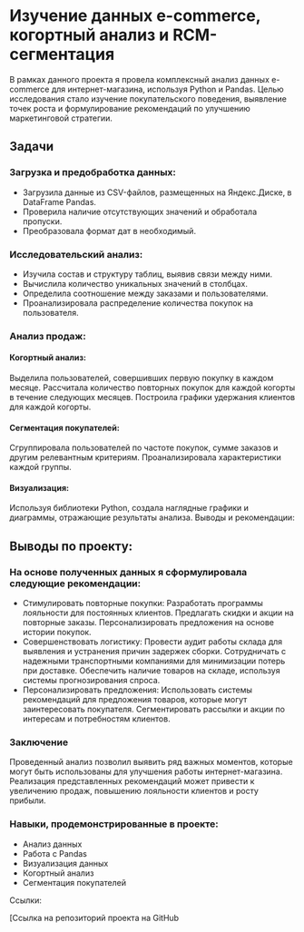 # Изучение данных e-commerce, когортный анализ и RCM-сегментация

В рамках данного проекта я провела комплексный анализ данных e-commerce для интернет-магазина, используя Python и Pandas. Целью исследования стало изучение покупательского поведения, выявление точек роста и формулирование рекомендаций по улучшению маркетинговой стратегии.

## Задачи

### Загрузка и предобработка данных:

- Загрузила данные из CSV-файлов, размещенных на Яндекс.Диске, в DataFrame Pandas.
- Проверила наличие отсутствующих значений и обработала пропуски.
- Преобразовала формат дат в необходимый.

### Исследовательский анализ:

- Изучила состав и структуру таблиц, выявив связи между ними.
- Вычислила количество уникальных значений в столбцах.
- Определила соотношение между заказами и пользователями.
- Проанализировала распределение количества покупок на пользователя.

### Анализ продаж:

#### Когортный анализ:
Выделила пользователей, совершивших первую покупку в каждом месяце.
Рассчитала количество повторных покупок для каждой когорты в течение следующих месяцев.
Построила графики удержания клиентов для каждой когорты.
#### Сегментация покупателей:
Сгруппировала пользователей по частоте покупок, сумме заказов и другим релевантным критериям.
Проанализировала характеристики каждой группы.
#### Визуализация:
Используя библиотеки Python, создала наглядные графики и диаграммы, отражающие результаты анализа.
Выводы и рекомендации:

## Выводы по проекту:
### На основе полученных данных я сформулировала следующие рекомендации:

- Стимулировать повторные покупки:
Разработать программы лояльности для постоянных клиентов.
Предлагать скидки и акции на повторные заказы.
Персонализировать предложения на основе истории покупок.
- Совершенствовать логистику:
Провести аудит работы склада для выявления и устранения причин задержек сборки.
Сотрудничать с надежными транспортными компаниями для минимизации потерь при доставке.
Обеспечить наличие товаров на складе, используя системы прогнозирования спроса.
- Персонализировать предложения:
Использовать системы рекомендаций для предложения товаров, которые могут заинтересовать покупателя.
Сегментировать рассылки и акции по интересам и потребностям клиентов.

### Заключение
Проведенный анализ позволил выявить ряд важных моментов, которые
могут быть использованы для улучшения работы интернет-магазина.
Реализация представленных рекомендаций может привести к
увеличению продаж, повышению лояльности клиентов и росту
прибыли.

### Навыки, продемонстрированные в проекте:

- Анализ данных
- Работа с Pandas
- Визуализация данных
- Когортный анализ
- Сегментация покупателей

Ссылки:

[Ссылка на репозиторий проекта на GitHub
